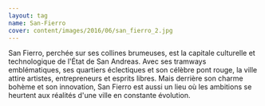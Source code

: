 ```yaml
---
layout: tag
name: San-Fierro
cover: content/images/2016/06/san_fierro_2.jpg
---
```

San Fierro, perchée sur ses collines brumeuses, est la capitale culturelle et technologique de l'État de San Andreas. Avec ses tramways emblématiques, ses quartiers éclectiques et son célèbre pont rouge, la ville attire artistes, entrepreneurs et esprits libres. Mais derrière son charme bohème et son innovation, San Fierro est aussi un lieu où les ambitions se heurtent aux réalités d'une ville en constante évolution.
